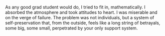 As any good grad student would do, I tried to fit in, mathematically. I absorbed the atmosphere and took attitudes to heart. I was miserable and on the verge of failure. The problem was not individuals, but a system of self-preservation that, from the outside, feels like a long string of betrayals, some big, some small, perpetrated by your only support system.
